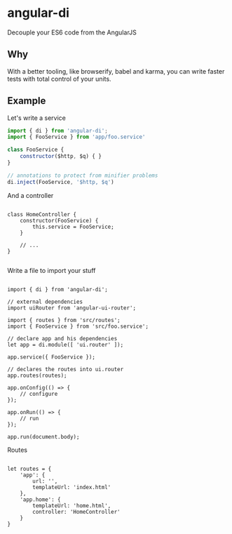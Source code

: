 # angular-di

Decouple your ES6 code from the AngularJS

## Why

With a better tooling, like browserify, babel and karma, you can write faster tests with total control of your units.

## Example

Let's write a service

```js
import { di } from 'angular-di';
import { FooService } from 'app/foo.service'

class FooService {
	constructor($http, $q) { }
}

// annotations to protect from minifier problems
di.inject(FooService, '$http, $q')

```

And a controller

```

class HomeController {
	constructor(FooService) {
		this.service = FooService;
	}

	// ...
}


```

Write a file to import your stuff


```

import { di } from 'angular-di';

// external dependencies
import uiRouter from 'angular-ui-router';

import { routes } from 'src/routes';
import { FooService } from 'src/foo.service';

// declare app and his dependencies
let app = di.module([ 'ui.router' ]);

app.service({ FooService });

// declares the routes into ui.router
app.routes(routes);

app.onConfig(() => {
    // configure
});

app.onRun(() => {
    // run
});

app.run(document.body);

```

Routes

```

let routes = {
	'app': {
		url: '',
		templateUrl: 'index.html'
	},
	'app.home': {
		templateUrl: 'home.html',
		controller: 'HomeController'
	}
}
```
